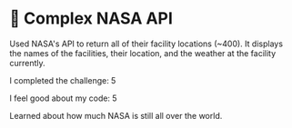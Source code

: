 # 🚀 Complex NASA API

Used NASA's API to return all of their facility locations (~400). It displays the names of the facilities, their location, and the weather at the facility currently. 

I completed the challenge: 5


I feel good about my code: 5


Learned about how much NASA is still all over the world.
